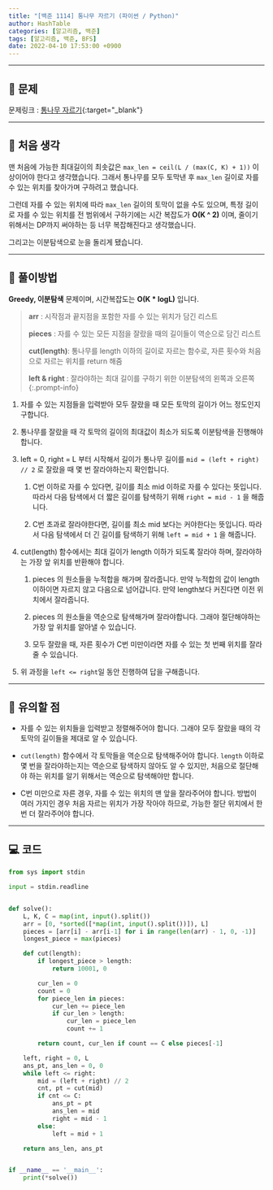 ```yaml
---
title: "[백준 1114] 통나무 자르기 (파이썬 / Python)"
author: HashTable
categories: [알고리즘, 백준]
tags: [알고리즘, 백준, BFS]
date: 2022-04-10 17:53:00 +0900
---
```



---
## 📑 문제

문제링크 : [통나무 자르기](https://www.acmicpc.net/problem/1114){:target="_blank"}

---
## 🤔 처음 생각

맨 처음에 가능한 최대길이의 최솟값은 `max_len = ceil(L / (max(C, K) + 1))` 이상이어야 한다고 생각했습니다. 그래서 통나무를 모두 토막낸 후 `max_len` 길이로 자를 수 있는 위치를 찾아가며 구하려고 했습니다.

그런데 자를 수 있는 위치에 따라 `max_len` 길이의 토막이 없을 수도 있으며, 특정 길이로 자를 수 있는 위치를 전 범위에서 구하기에는 시간 복잡도가 **O(K ^ 2)** 이며, 줄이기 위해서는 DP까지 써야하는 등 너무 복잡해진다고 생각했습니다.

그리고는 이분탐색으로 눈을 돌리게 됐습니다.

---

## 🎯 풀이방법

**Greedy, 이분탐색** 문제이며, 시간복잡도는 **O(K * logL)** 입니다.

> **arr** : 시작점과 끝지점을 포함한 자를 수 있는 위치가 담긴 리스트
>
> **pieces** : 자를 수 있는 모든 지점을 잘랐을 때의 길이들이 역순으로 담긴 리스트
>
> **cut(length)**: 통나무를 length 이하의 길이로 자르는 함수로, 자른 횟수와 처음으로 자르는 위치를 return 해줌
>
> **left & right** : 잘라야하는 최대 길이를 구하기 위한 이분탐색의 왼쪽과 오른쪽
{:.prompt-info}

1. 자를 수 있는 지점들을 입력받아 모두 잘랐을 때 모든 토막의 길이가 어느 정도인지 구합니다.

2. 통나무를 잘랐을 때 각 토막의 길이의 최대값이 최소가 되도록 이분탐색을 진행해야 합니다.

3. left = 0, right = L 부터 시작해서 길이가 통나무 길이를 `mid = (left + right) // 2` 로 잘랐을 때 몇 번 잘라야하는지 확인합니다.

    1. C번 이하로 자를 수 있다면, 길이를 최소 mid 이하로 자를 수 있다는 뜻입니다. 따라서 다음 탐색에서 더 짧은 길이를 탐색하기 위해 `right = mid - 1` 을 해줍니다.

    2. C번 초과로 잘라야한다면, 길이를 최소 mid 보다는 커야한다는 뜻입니다. 따라서 다음 탐색에서 더 긴 길이를 탐색하기 위해 `left = mid + 1` 을 해줍니다.

4. cut(length) 함수에서는 최대 길이가 length 이하가 되도록 잘라야 하며, 잘라야하는 가장 앞 위치를 반환해야 합니다.

   1. pieces 의 원소들을 누적합을 해가며 잘라줍니다. 만약 누적합의 값이 length 이하이면 자르지 않고 다음으로 넘어갑니다. 만약 length보다 커진다면 이전 위치에서 잘라줍니다.

   2. pieces 의 원소들을 역순으로 탐색해가며 잘라야합니다. 그래야 절단해야하는 가장 앞 위치를 알아낼 수 있습니다.

   3. 모두 잘랐을 때, 자른 횟수가 C번 미만이라면 자를 수 있는 첫 번째 위치를 잘라줄 수 있습니다.

5. 위 과정을 `left <= right`일 동안 진행하여 답을 구해줍니다.

---
## 🔎 유의할 점

* 자를 수 있는 위치들을 입력받고 정렬해주어야 합니다. 그래야 모두 잘랐을 때의 각 토막의 길이들을 제대로 알 수 있습니다.

* `cut(length)` 함수에서 각 토막들을 역순으로 탐색해주어야 합니다. `length` 이하로 몇 번을 잘라야하는지는 역순으로 탐색하지 않아도 알 수 있지만, 처음으로 절단해야 하는 위치를 알기 위해서는 역순으로 탐색해야만 합니다.

* C번 미만으로 자른 경우, 자를 수 있는 위치의 맨 앞을 잘라주어야 합니다. 방법이 여러 가지인 경우 처음 자르는 위치가 가장 작아야 하므로, 가능한 절단 위치에서 한 번 더 잘라주어야 합니다.

---

## 💻 코드

```python
from sys import stdin

input = stdin.readline


def solve():
    L, K, C = map(int, input().split())
    arr = [0, *sorted([*map(int, input().split())]), L]
    pieces = [arr[i] - arr[i-1] for i in range(len(arr) - 1, 0, -1)]
    longest_piece = max(pieces)

    def cut(length):
        if longest_piece > length:
            return 10001, 0

        cur_len = 0
        count = 0
        for piece_len in pieces:
            cur_len += piece_len
            if cur_len > length:
                cur_len = piece_len
                count += 1

        return count, cur_len if count == C else pieces[-1]

    left, right = 0, L
    ans_pt, ans_len = 0, 0
    while left <= right:
        mid = (left + right) // 2
        cnt, pt = cut(mid)
        if cnt <= C:
            ans_pt = pt
            ans_len = mid
            right = mid - 1
        else:
            left = mid + 1

    return ans_len, ans_pt


if __name__ == '__main__':
    print(*solve())

```
